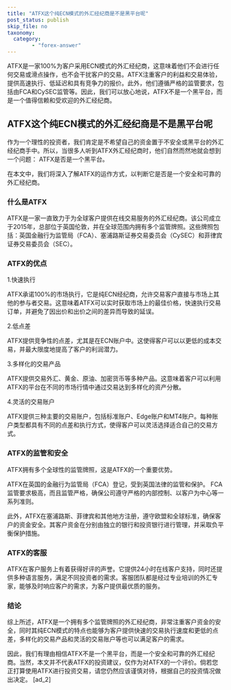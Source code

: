 ```yaml
---
title: "ATFX这个纯ECN模式的外汇经纪商是不是黑平台呢"
post_status: publish
skip_file: no
taxonomy:
  category:
        - "forex-answer"
---
```


ATFX是一家100%为客户采用ECN模式的外汇经纪商，这意味着他们不会进行任何交易或滑点操作，也不会干扰客户的交易。ATFX注重客户的利益和交易体验，提供高速执行、低延迟和具有竞争力的报价。此外，他们遵循严格的监管要求，包括由FCA和CySEC监管等。因此，我们可以放心地说，ATFX不是一个黑平台，而是一个值得信赖和受欢迎的外汇经纪商。

## ATFX这个纯ECN模式的外汇经纪商是不是黑平台呢

作为一个理性的投资者，我们肯定是不希望自己的资金置于不安全或黑平台的外汇经纪商手中。所以，当很多人听到ATFX外汇经纪商时，他们自然而然地就会想到一个问题： ATFX是否是一个黑平台。

在本文中，我们将深入了解ATFX的运作方式，以判断它是否是一个安全和可靠的外汇经纪商。

### 什么是ATFX

ATFX是一家一直致力于为全球客户提供在线交易服务的外汇经纪商。该公司成立于2015年，总部位于英国伦敦，并在全球范围内拥有多个监管牌照。这些牌照包括：英国金融行为监管局（FCA）、塞浦路斯证券交易委员会（CySEC）和菲律宾证券交易委员会（SEC）。

### ATFX的优点

1.快速执行

ATFX承诺100%的市场执行，它是纯ECN经纪商，允许交易客户直接与市场上其他的参与者交易。这意味着ATFX可以实时获取市场上的最佳价格，快速执行交易订单，并避免了因出价和出价之间的差异而导致的延误。

2.低点差

ATFX提供竞争性的点差，尤其是在ECN账户中。这使得客户可以以更低的成本交易，并最大限度地提高了客户的利润潜力。

3.多样化的交易产品

ATFX提供交易外汇、黄金、原油、加密货币等多种产品。这意味着客户可以利用ATFX的平台在不同的市场行情中通过交易达到多样化的资产分散。

4.灵活的交易账户

ATFX提供三种主要的交易账户，包括标准账户、Edge账户和MT4账户。每种账户类型都具有不同的点差和执行方式，使得客户可以灵活选择适合自己的交易方式。

### ATFX的监管和安全

ATFX拥有多个全球性的监管牌照，这是ATFX的一个重要优势。

ATFX在英国的金融行为监管局（FCA）登记，受到英国法律的监管和保护。 FCA监管要求极高，而且监管严格，确保公司遵守严格的内部控制、以客户为中心等一系列准则。

此外，ATFX在塞浦路斯、菲律宾和其他地方注册，遵守欧盟和全球标准，确保客户的资金安全。其客户资金在分别由独立的银行和投资银行进行管理，并采取负平衡保护措施。

### ATFX的客服

ATFX在客户服务上有着获得好评的声誉。它提供24小时在线客户支持，同时还提供多种语言服务，满足不同投资者的需求。客服团队都是经过专业培训的外汇专家，能够及时响应客户的需求，为客户提供最优质的服务。

### 结论

综上所述，ATFX是一个拥有多个监管牌照的外汇经纪商，非常注重客户资金的安全，同时其纯ECN模式的特点也能够为客户提供快速的交易执行速度和更低的点差，多样化的交易产品和灵活的交易账户等也可以满足客户的需求。

因此，我们有理由相信ATFX不是一个黑平台，而是一个安全和可靠的外汇经纪商。当然，本文并不代表ATFX的投资建议，仅作为对ATFX的一个评价。倘若您正打算使用ATFX进行投资交易，请您仍然应该谨慎对待，根据自己的投资情况做出决定。 \[ad\_2\]
